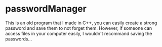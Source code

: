 # passwordManager
This is an old program that I made in C++, you can easily create a strong password and save them to not forget them. However, if someone can access files in your computer easily, I wouldn't recommand saving the passwords...
